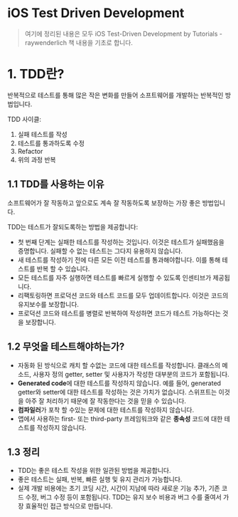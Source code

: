 # iOS Test Driven Development

> 여기에 정리된 내용은 모두 iOS Test-Driven Development by Tutorials - raywenderlich 책 내용을 기초로 합니다.

# 1. TDD란?

반복적으로 테스트를 통해 많은 작은 변화를 만들어 소프트웨어를 개발하는 반복적인 방법입니다.

TDD 사이클:
1. 실패 테스트를 작성
2. 테스트를 통과하도록 수정
3. Refactor
4. 위의 과정 반복

## 1.1 TDD를 사용하는 이유

소프트웨어가 잘 작동하고 앞으로도 계속 잘 작동하도록 보장하는 가장 좋은 방법입니다.

TDD는 테스트가 잘되도록하는 방법을 제공합니다:
- 첫 번째 단계는 실패한 테스트를 작성하는 것입니다. 이것은 테스트가 실패했음을 증명합니다. 실패할 수 없는 테스트는 그다지 유용하지 않습니다.
- 새 테스트를 작성하기 전에 다른 모든 이전 테스트를 통과해야합니다. 이를 통해 테스트를 반복 할 수 있습니다.
- 모든 테스트를 자주 실행하면 테스트를 빠르게 실행할 수 있도록 인센티브가 제공됩니다.
- 리팩토링하면 프로덕션 코드와 테스트 코드를 모두 업데이트합니다. 이것은 코드의 유지보수를 보장합니다.
- 프로덕션 코드와 테스트를 병렬로 반복하여 작성하면 코드가 테스트 가능하다는 것을 보장합니다.

## 1.2 무엇을 테스트해야하는가?

- 자동화 된 방식으로 캐치 할 수없는 코드에 대한 테스트를 작성합니다. 클래스의 메소드, 사용자 정의 getter, setter 및 사용자가 작성한 대부분의 코드가 포함됩니다.
- **Generated code**에 대한 테스트를 작성하지 않습니다. 예를 들어, generated getter와 setter에 대한 테스트를 작성하는 것은 가치가 없습니다. 스위프트는 이것을 아주 잘 처리하기 때문에 잘 작동한다는 것을 믿을 수 있습니다.
- **컴파일러**가 포착 할 수있는 문제에 대한 테스트를 작성하지 않습니다.
- 앱에서 사용하는 first- 또는 third-party 프레임워크와 같은 **종속성** 코드에 대한 테스트를 작성하지 않습니다.

## 1.3 정리

- TDD는 좋은 테스트 작성을 위한 일관된 방법을 제공합니다.
- 좋은 테스트는 실패, 반복, 빠른 실행 및 유지 관리가 가능합니다.
- 실제 개발 비용에는 초기 코딩 시간, 시간이 지남에 따라 새로운 기능 추가, 기존 코드 수정, 버그 수정 등이 포함됩니다. TDD는 유지 보수 비용과 버그 수를 줄여서 가장 효율적인 접근 방식으로 만듭니다.